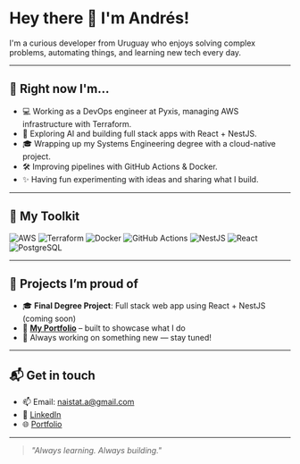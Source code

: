 # Hey there 👋 I'm Andrés!

I'm a curious developer from Uruguay who enjoys solving complex problems, automating things, and learning new tech every day.

---

## 🚀 Right now I'm...

- 💻 Working as a DevOps engineer at Pyxis, managing AWS infrastructure with Terraform.
- 🧠 Exploring AI and building full stack apps with React + NestJS.
- 🎓 Wrapping up my Systems Engineering degree with a cloud-native project.
- 🛠️ Improving pipelines with GitHub Actions & Docker.
- ✨ Having fun experimenting with ideas and sharing what I build.

---

## 🧰 My Toolkit

![AWS](https://img.shields.io/badge/AWS-232F3E?style=flat-square&logo=amazonaws&logoColor=white)
![Terraform](https://img.shields.io/badge/Terraform-7B42BC?style=flat-square&logo=terraform&logoColor=white)
![Docker](https://img.shields.io/badge/Docker-2496ED?style=flat-square&logo=docker&logoColor=white)
![GitHub Actions](https://img.shields.io/badge/GitHub_Actions-2088FF?style=flat-square&logo=github-actions&logoColor=white)
![NestJS](https://img.shields.io/badge/NestJS-E0234E?style=flat-square&logo=nestjs&logoColor=white)
![React](https://img.shields.io/badge/React-20232A?style=flat-square&logo=react)
![PostgreSQL](https://img.shields.io/badge/PostgreSQL-4169E1?style=flat-square&logo=postgresql&logoColor=white)

---

## 🌟 Projects I’m proud of

- 🎓 **Final Degree Project**: Full stack web app using React + NestJS (coming soon)  
- 🧭 [**My Portfolio**](https://andynaistat.github.io/) – built to showcase what I do  
- 📁 Always working on something new — stay tuned!

---

## 📬 Get in touch

- 📫 Email: [naistat.a@gmail.com](mailto:naistat.a@gmail.com)  
- 💼 [LinkedIn](https://www.linkedin.com/in/andres-naistat-0bb447221)  
- 🌐 [Portfolio](https://andynaistat.github.io/)

---

> _"Always learning. Always building."_  
